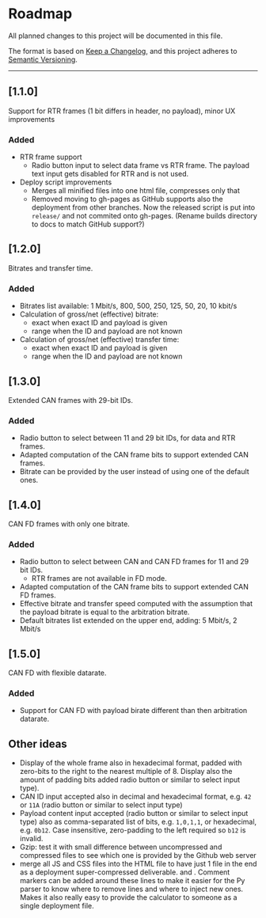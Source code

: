 Roadmap
===============================================================================

All planned changes to this project will be documented in this file.

The format is based on
[Keep a Changelog](https://keepachangelog.com/en/1.0.0/),
and this project adheres to
[Semantic Versioning](https://semver.org/spec/v2.0.0.html).

*******************************************************************************

[1.1.0]
----------------------------------------

Support for RTR frames (1 bit differs in header, no payload), minor UX
improvements

### Added

- RTR frame support
  - Radio button input to select data frame vs RTR frame. The payload text
    input gets disabled for RTR and is not used.
- Deploy script improvements
  - Merges all minified files into one html file, compresses only that
  - Removed moving to gh-pages as GitHub supports also the deployment from other
    branches. Now the released script is put into `release/` and not commited
    onto gh-pages. (Rename builds directory to docs to match GitHub support?)



[1.2.0]
----------------------------------------

Bitrates and transfer time.

### Added

- Bitrates list available: 1 Mbit/s, 800, 500, 250, 125, 50, 20, 10 kbit/s
- Calculation of gross/net (effective) bitrate:
  - exact when exact ID and payload is given
  - range when the ID and payload are not known
- Calculation of gross/net (effective) transfer time:
  - exact when exact ID and payload is given
  - range when the ID and payload are not known



[1.3.0]
----------------------------------------

Extended CAN frames with 29-bit IDs.

### Added

- Radio button to select between 11 and 29 bit IDs, for data and RTR frames.
- Adapted computation of the CAN frame bits to support extended CAN frames.
- Bitrate can be provided by the user instead of using one of the default ones.



[1.4.0]
----------------------------------------

CAN FD frames with only one bitrate.

### Added

- Radio button to select between CAN and CAN FD frames for 11 and 29 bit IDs.
  - RTR frames are not available in FD mode.
- Adapted computation of the CAN frame bits to support extended CAN FD frames.
- Effective bitrate and transfer speed computed with the assumption that
  the payload bitrate is equal to the arbitration bitrate.
- Default bitrates list extended on the upper end, adding: 5 Mbit/s, 2 Mbit/s



[1.5.0]
----------------------------------------

CAN FD with flexible datarate.

### Added

- Support for CAN FD with payload birate different than then arbitration
  datarate.



Other ideas
----------------------------------------

- Display of the whole frame also in hexadecimal format, padded with zero-bits
  to the right to the nearest multiple of 8. Display also the amount of
  padding bits added radio button or similar to select input type).
- CAN ID input accepted also in decimal and hexadecimal format,
  e.g. `42` or `11A` (radio button or similar to select input type)
- Payload content input accepted (radio button or similar to select input type)
  also as comma-separated list of bits,
  e.g. `1,0,1,1`, or hexadecimal, e.g. `0b12`. Case insensitive, zero-padding
  to the left required so `b12` is invalid.
- Gzip: test it with small difference between uncompressed and compressed
  files to see which one is provided by the Github web server
- merge all JS and CSS files into the HTML file to have just 1 file in the
  end as a deployment super-compressed deliverable. <script>JS HERE</script>
  and <style>CSS HERE</style>. Comment markers can be added around these lines
  to make it easier for the Py parser to know where to remove lines and where to
  inject new ones. Makes it also really easy to provide the
  calculator to someone as a single deployment file.
